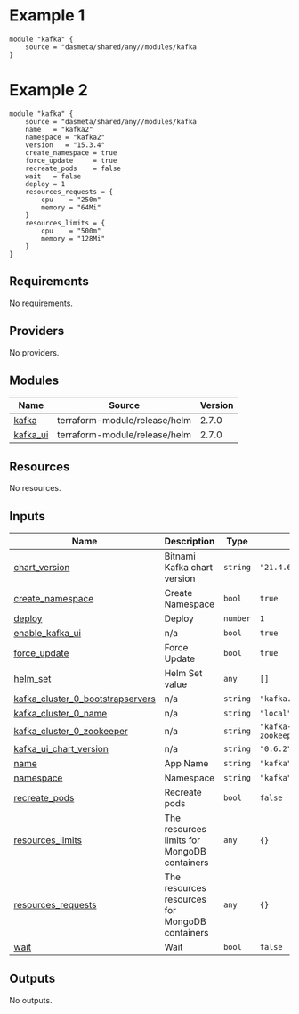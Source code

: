# Example 1  
```
module "kafka" {
    source = "dasmeta/shared/any//modules/kafka
}
```

# Example 2
```
module "kafka" {
    source = "dasmeta/shared/any//modules/kafka
    name   = "kafka2"
    namespace = "kafka2"
    version   = "15.3.4"
    create_namespace = true
    force_update     = true
    recreate_pods    = false
    wait   = false
    deploy = 1
    resources_requests = {
        cpu    = "250m"
        memory = "64Mi"
    }
    resources_limits = {
        cpu    = "500m"
        memory = "128Mi"
    }
}
```
<!-- BEGINNING OF PRE-COMMIT-TERRAFORM DOCS HOOK -->
## Requirements

No requirements.

## Providers

No providers.

## Modules

| Name | Source | Version |
|------|--------|---------|
| <a name="module_kafka"></a> [kafka](#module\_kafka) | terraform-module/release/helm | 2.7.0 |
| <a name="module_kafka_ui"></a> [kafka\_ui](#module\_kafka\_ui) | terraform-module/release/helm | 2.7.0 |

## Resources

No resources.

## Inputs

| Name | Description | Type | Default | Required |
|------|-------------|------|---------|:--------:|
| <a name="input_chart_version"></a> [chart\_version](#input\_chart\_version) | Bitnami Kafka chart version | `string` | `"21.4.6"` | no |
| <a name="input_create_namespace"></a> [create\_namespace](#input\_create\_namespace) | Create Namespace | `bool` | `true` | no |
| <a name="input_deploy"></a> [deploy](#input\_deploy) | Deploy | `number` | `1` | no |
| <a name="input_enable_kafka_ui"></a> [enable\_kafka\_ui](#input\_enable\_kafka\_ui) | n/a | `bool` | `true` | no |
| <a name="input_force_update"></a> [force\_update](#input\_force\_update) | Force Update | `bool` | `true` | no |
| <a name="input_helm_set"></a> [helm\_set](#input\_helm\_set) | Helm Set value | `any` | `[]` | no |
| <a name="input_kafka_cluster_0_bootstrapservers"></a> [kafka\_cluster\_0\_bootstrapservers](#input\_kafka\_cluster\_0\_bootstrapservers) | n/a | `string` | `"kafka.kafka.svc.cluster.local:9092"` | no |
| <a name="input_kafka_cluster_0_name"></a> [kafka\_cluster\_0\_name](#input\_kafka\_cluster\_0\_name) | n/a | `string` | `"local"` | no |
| <a name="input_kafka_cluster_0_zookeeper"></a> [kafka\_cluster\_0\_zookeeper](#input\_kafka\_cluster\_0\_zookeeper) | n/a | `string` | `"kafka-zookeeper.kafka.svc.cluster.local:2181"` | no |
| <a name="input_kafka_ui_chart_version"></a> [kafka\_ui\_chart\_version](#input\_kafka\_ui\_chart\_version) | n/a | `string` | `"0.6.2"` | no |
| <a name="input_name"></a> [name](#input\_name) | App Name | `string` | `"kafka"` | no |
| <a name="input_namespace"></a> [namespace](#input\_namespace) | Namespace | `string` | `"kafka"` | no |
| <a name="input_recreate_pods"></a> [recreate\_pods](#input\_recreate\_pods) | Recreate pods | `bool` | `false` | no |
| <a name="input_resources_limits"></a> [resources\_limits](#input\_resources\_limits) | The resources limits for MongoDB containers | `any` | `{}` | no |
| <a name="input_resources_requests"></a> [resources\_requests](#input\_resources\_requests) | The resources resources for MongoDB containers | `any` | `{}` | no |
| <a name="input_wait"></a> [wait](#input\_wait) | Wait | `bool` | `false` | no |

## Outputs

No outputs.
<!-- END OF PRE-COMMIT-TERRAFORM DOCS HOOK -->
